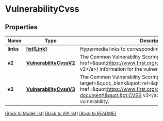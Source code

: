 # VulnerabilityCvss

## Properties
Name | Type | Description | Notes
------------ | ------------- | ------------- | -------------
**links** | [**list[Link]**](Link.md) | Hypermedia links to corresponding or related resources. | [optional] 
**v2** | [**VulnerabilityCvssV2**](VulnerabilityCvssV2.md) | The Common Vulnerability Scoring System (&lt;a href&#x3D;\&quot;https://www.first.org/cvss/v2/guide\&quot;&gt;CVSS v2&lt;/a&gt;) information for the vulnerability. | [optional] 
**v3** | [**VulnerabilityCvssV3**](VulnerabilityCvssV3.md) | The Common Vulnerability Scoring System (&lt;a target&#x3D;\&quot;_blank\&quot; rel&#x3D;\&quot;noopener noreferrer\&quot; href&#x3D;\&quot;https://www.first.org/cvss/specification-document\&quot;&gt;CVSS v3&lt;/a&gt;) information for the vulnerability. | [optional] 

[[Back to Model list]](../README.md#documentation-for-models) [[Back to API list]](../README.md#documentation-for-api-endpoints) [[Back to README]](../README.md)


